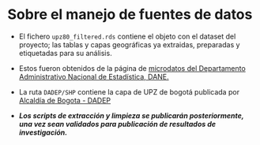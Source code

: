 # Sobre el manejo de fuentes de datos

- El fichero `upz80_filtered.rds` contiene el objeto con el dataset del proyecto; las tablas y capas geográficas ya extraidas, preparadas y etiquetadas para su análisis. 

- Estos fueron obtenidos de la página de [microdatos del Departamento Administrativo Nacional de Estadística, DANE.](https://microdatos.dane.gov.co/index.php/catalog/643)

- La ruta `DADEP/SHP` contiene la capa de UPZ de bogotá publicada por [Alcaldía de Bogota - DADEP](https://www.dadep.gov.co/)

- ***Los scripts de extracción y limpieza se publicarán posteriormente, una vez sean validados para publicación de resultados de investigación.***
